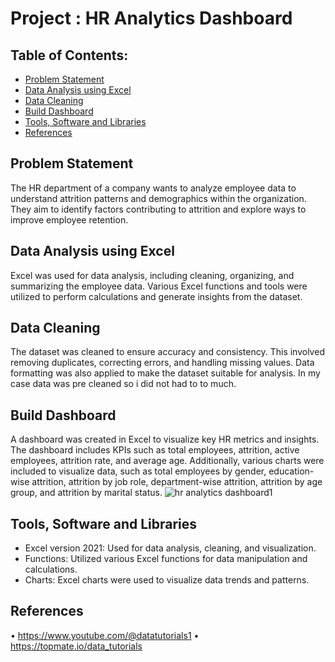 # Project : HR Analytics Dashboard
## Table of Contents:
- [Problem Statement](problem-statement)
- [Data Analysis using Excel](data-analysis-using-excel) 
- [Data Cleaning](data-cleaning)
- [Build Dashboard](build-dashboard) 
- [Tools, Software and Libraries](tools-software-and-libraries) 
- [References](references)
## Problem Statement
The HR department of a company wants to analyze employee data to understand attrition patterns and demographics within the organization. They aim to identify factors contributing to attrition and explore ways to improve employee retention.
## Data Analysis using Excel
Excel was used for data analysis, including cleaning, organizing, and summarizing the employee data. Various Excel functions and tools were utilized to perform calculations and generate insights from the dataset.
## Data Cleaning
The dataset was cleaned to ensure accuracy and consistency. This involved removing duplicates, correcting errors, and handling missing values. Data formatting was also applied to make the dataset suitable for analysis. In my case data was pre cleaned so i did not had to to much.
## Build Dashboard
A dashboard was created in Excel to visualize key HR metrics and insights. The dashboard includes KPIs such as total employees, attrition, active employees, attrition rate, and average age. Additionally, various charts were included to visualize data, such as total employees by gender, education-wise attrition, attrition by job role, department-wise attrition, attrition by age group, and attrition by marital status.
![hr analytics dashboard1](https://github.com/ektad08/HR-Analytics/assets/161217589/a954619e-781a-40f7-8262-3cd2e8090229)

## Tools, Software and Libraries
- Excel version 2021: Used for data analysis, cleaning, and visualization.
- Functions: Utilized various Excel functions for data manipulation and calculations.
- Charts: Excel charts were used to visualize data trends and patterns.
## References
•	https://www.youtube.com/@datatutorials1
•	https://topmate.io/data_tutorials



